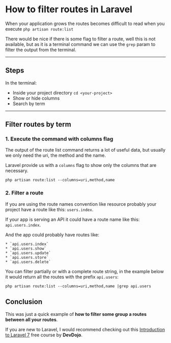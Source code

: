 # How to filter routes in Laravel

When your application grows the routes becomes difficult to read when you execute `php artisan route:list`

There would be nice if there is some flag to filter a route, well this is not available, 
but as it is a terminal command we can use the `grep` param to filter the output from the terminal.

* * *

Steps
-----

In the terminal:

* Inside your project directory `cd <your-project>`
* Show or hide columns
* Search by term

* * *

Filter routes by term
-------------

### 1\. Execute the command with columns flag

The output of the route list command returns a lot of useful data, but usually we only need the uri, the method and the name.

Laravel provide us with a `columns` flag to show only the columns that are necessary.

```
php artisan route:list --columns=uri,method,name
```

### 2\. Filter a route

If you are using the route names convention like resource probably your project have a route like this: `users.index`. 

If your app is serving an API it could have a route name like this: `api.users.index`.

And the app could probably have routes like: 

    * `api.users.index`
    * `api.users.show`
    * `api.users.update`
    * `api.users.store`
    * `api.users.delete`

You can filter partially or with a complete route string, in the example below it would return all the routes with the prefix `api.users`:

```
php artisan route:list --columns=uri,method,name |grep api.users
```

## Conclusion

This was just a quick example of **how to filter some group a routes between all your routes**.

If you are new to Laravel, I would recommend checking out this [Introduction to Laravel 7](https://www.youtube.com/watch?v=ZYDBQcnkj38&list=PL_UnIDIwT95Mn-Txakyt5x183aVXdve2R) free course by **DevDojo**.
